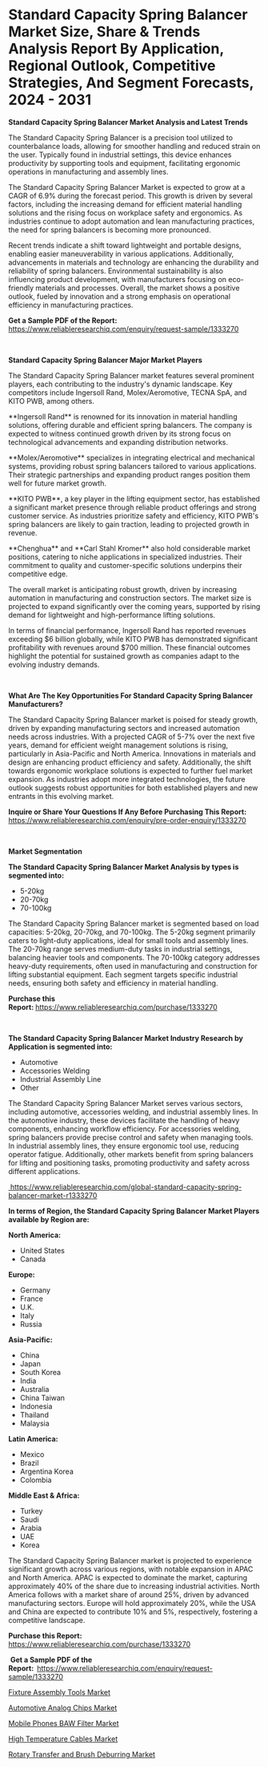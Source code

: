 <p><h1>Standard Capacity Spring Balancer Market Size, Share & Trends Analysis Report By Application, Regional Outlook, Competitive Strategies, And Segment Forecasts, 2024 - 2031</h1></p><p><strong>Standard Capacity Spring Balancer Market Analysis and Latest Trends</strong></p>
<p><p>The Standard Capacity Spring Balancer is a precision tool utilized to counterbalance loads, allowing for smoother handling and reduced strain on the user. Typically found in industrial settings, this device enhances productivity by supporting tools and equipment, facilitating ergonomic operations in manufacturing and assembly lines. </p><p>The Standard Capacity Spring Balancer Market is expected to grow at a CAGR of 6.9% during the forecast period. This growth is driven by several factors, including the increasing demand for efficient material handling solutions and the rising focus on workplace safety and ergonomics. As industries continue to adopt automation and lean manufacturing practices, the need for spring balancers is becoming more pronounced.</p><p>Recent trends indicate a shift toward lightweight and portable designs, enabling easier maneuverability in various applications. Additionally, advancements in materials and technology are enhancing the durability and reliability of spring balancers. Environmental sustainability is also influencing product development, with manufacturers focusing on eco-friendly materials and processes. Overall, the market shows a positive outlook, fueled by innovation and a strong emphasis on operational efficiency in manufacturing practices.</p></p>
<p><strong>Get a Sample PDF of the Report:&nbsp;</strong> <a href="https://www.reliableresearchiq.com/enquiry/request-sample/1333270?utm_campaign=1117&utm_medium=2&utm_source=Github&utm_content=ia&utm_term=01102024&utm_id=standard-capacity-spring-balancer">https://www.reliableresearchiq.com/enquiry/request-sample/1333270</a></p>
<p>&nbsp;</p>
<p><strong>Standard Capacity Spring Balancer Major Market Players</strong></p>
<p><p>The Standard Capacity Spring Balancer market features several prominent players, each contributing to the industry's dynamic landscape. Key competitors include Ingersoll Rand, Molex/Aeromotive, TECNA SpA, and KITO PWB, among others. </p><p>**Ingersoll Rand** is renowned for its innovation in material handling solutions, offering durable and efficient spring balancers. The company is expected to witness continued growth driven by its strong focus on technological advancements and expanding distribution networks.</p><p>**Molex/Aeromotive** specializes in integrating electrical and mechanical systems, providing robust spring balancers tailored to various applications. Their strategic partnerships and expanding product ranges position them well for future market growth.</p><p>**KITO PWB**, a key player in the lifting equipment sector, has established a significant market presence through reliable product offerings and strong customer service. As industries prioritize safety and efficiency, KITO PWB's spring balancers are likely to gain traction, leading to projected growth in revenue.</p><p>**Chenghua** and **Carl Stahl Kromer** also hold considerable market positions, catering to niche applications in specialized industries. Their commitment to quality and customer-specific solutions underpins their competitive edge.</p><p>The overall market is anticipating robust growth, driven by increasing automation in manufacturing and construction sectors. The market size is projected to expand significantly over the coming years, supported by rising demand for lightweight and high-performance lifting solutions.</p><p>In terms of financial performance, Ingersoll Rand has reported revenues exceeding $6 billion globally, while KITO PWB has demonstrated significant profitability with revenues around $700 million. These financial outcomes highlight the potential for sustained growth as companies adapt to the evolving industry demands.</p></p>
<p>&nbsp;</p>
<p><strong>What Are The Key Opportunities For Standard Capacity Spring Balancer Manufacturers?</strong></p>
<p><p>The Standard Capacity Spring Balancer market is poised for steady growth, driven by expanding manufacturing sectors and increased automation needs across industries. With a projected CAGR of 5-7% over the next five years, demand for efficient weight management solutions is rising, particularly in Asia-Pacific and North America. Innovations in materials and design are enhancing product efficiency and safety. Additionally, the shift towards ergonomic workplace solutions is expected to further fuel market expansion. As industries adopt more integrated technologies, the future outlook suggests robust opportunities for both established players and new entrants in this evolving market.</p></p>
<p><strong>Inquire or Share Your Questions If Any Before Purchasing This Report:</strong> <a href="https://www.reliableresearchiq.com/enquiry/pre-order-enquiry/1333270?utm_campaign=1117&utm_medium=2&utm_source=Github&utm_content=ia&utm_term=01102024&utm_id=standard-capacity-spring-balancer">https://www.reliableresearchiq.com/enquiry/pre-order-enquiry/1333270</a></p>
<p>&nbsp;</p>
<p><strong>Market Segmentation</strong></p>
<p><strong>The Standard Capacity Spring Balancer Market Analysis by types is segmented into:</strong></p>
<p><ul><li>5-20kg</li><li>20-70kg</li><li>70-100kg</li></ul></p>
<p><p>The Standard Capacity Spring Balancer market is segmented based on load capacities: 5-20kg, 20-70kg, and 70-100kg. The 5-20kg segment primarily caters to light-duty applications, ideal for small tools and assembly lines. The 20-70kg range serves medium-duty tasks in industrial settings, balancing heavier tools and components. The 70-100kg category addresses heavy-duty requirements, often used in manufacturing and construction for lifting substantial equipment. Each segment targets specific industrial needs, ensuring both safety and efficiency in material handling.</p></p>
<p><strong>Purchase this Report:&nbsp;</strong><a href="https://www.reliableresearchiq.com/purchase/1333270?utm_campaign=1117&utm_medium=2&utm_source=Github&utm_content=ia&utm_term=01102024&utm_id=standard-capacity-spring-balancer">https://www.reliableresearchiq.com/purchase/1333270</a></p>
<p>&nbsp;</p>
<p><strong>The Standard Capacity Spring Balancer Market Industry Research by Application is segmented into:</strong></p>
<p><ul><li>Automotive</li><li>Accessories Welding</li><li>Industrial Assembly Line</li><li>Other</li></ul></p>
<p><p>The Standard Capacity Spring Balancer Market serves various sectors, including automotive, accessories welding, and industrial assembly lines. In the automotive industry, these devices facilitate the handling of heavy components, enhancing workflow efficiency. For accessories welding, spring balancers provide precise control and safety when managing tools. In industrial assembly lines, they ensure ergonomic tool use, reducing operator fatigue. Additionally, other markets benefit from spring balancers for lifting and positioning tasks, promoting productivity and safety across different applications.</p></p>
<p><a href="https://www.reliableresearchiq.com/global-standard-capacity-spring-balancer-market-r1333270?utm_campaign=1117&utm_medium=2&utm_source=Github&utm_content=ia&utm_term=01102024&utm_id=standard-capacity-spring-balancer">&nbsp;https://www.reliableresearchiq.com/global-standard-capacity-spring-balancer-market-r1333270</a></p>
<p><strong>In terms of Region, the Standard Capacity Spring Balancer Market Players available by Region are:</strong></p>
<p>
    <p> <strong> North America: </strong>
        <ul>
            <li>United States</li>
            <li>Canada</li>
        </ul>
        </p> 
    <p> <strong> Europe: </strong>
        <ul>
            <li>Germany</li>
            <li>France</li>
            <li>U.K.</li>
            <li>Italy</li>
            <li>Russia</li>
        </ul>
        </p> 
    <p> <strong> Asia-Pacific: </strong>
        <ul>
            <li>China</li>
            <li>Japan</li>
            <li>South Korea</li>
            <li>India</li>
            <li>Australia</li>
            <li>China Taiwan</li>
            <li>Indonesia</li>
            <li>Thailand</li>
            <li>Malaysia</li>
        </ul>
        </p> 
    <p> <strong> Latin America: </strong>
        <ul>
            <li>Mexico</li>
            <li>Brazil</li>
            <li>Argentina Korea</li>
            <li>Colombia</li>
        </ul>
        </p> 
    <p> <strong> Middle East & Africa: </strong>
        <ul>
            <li>Turkey</li>
            <li>Saudi</li>
            <li>Arabia</li>
            <li>UAE</li>
            <li>Korea</li>
        </ul>
    </p>
    </p>
<p><p>The Standard Capacity Spring Balancer market is projected to experience significant growth across various regions, with notable expansion in APAC and North America. APAC is expected to dominate the market, capturing approximately 40% of the share due to increasing industrial activities. North America follows with a market share of around 25%, driven by advanced manufacturing sectors. Europe will hold approximately 20%, while the USA and China are expected to contribute 10% and 5%, respectively, fostering a competitive landscape.</p></p>
<p><strong>Purchase this Report: </strong><a href="https://www.reliableresearchiq.com/purchase/1333270?utm_campaign=1117&utm_medium=2&utm_source=Github&utm_content=ia&utm_term=01102024&utm_id=standard-capacity-spring-balancer">https://www.reliableresearchiq.com/purchase/1333270</a></p>
<p>&nbsp;<strong>Get a Sample PDF of the Report:&nbsp;&nbsp;</strong><a href="https://www.reliableresearchiq.com/enquiry/request-sample/1333270?utm_campaign=1117&utm_medium=2&utm_source=Github&utm_content=ia&utm_term=01102024&utm_id=standard-capacity-spring-balancer">https://www.reliableresearchiq.com/enquiry/request-sample/1333270</a></p>
<p><strong></strong></p>
<p><p><a href="https://github.com/OrlandoHBarks/Market-Research-Report-List-1/blob/main/fixture-assembly-tools-market.md?utm_campaign=1117&utm_medium=2&utm_source=Github&utm_content=ia&utm_term=01102024&utm_id=standard-capacity-spring-balancer">Fixture Assembly Tools Market</a></p><p><a href="https://issuu.com/reportprime-2/docs/automotive-analog-chips-market-size_82ef99e77e8681?utm_campaign=1117&utm_medium=2&utm_source=Github&utm_content=ia&utm_term=01102024&utm_id=standard-capacity-spring-balancer">Automotive Analog Chips Market</a></p><p><a href="https://issuu.com/reportprime-2/docs/mobile-phones-baw-filter-market-siz_9359177dc13e9e?utm_campaign=1117&utm_medium=2&utm_source=Github&utm_content=ia&utm_term=01102024&utm_id=standard-capacity-spring-balancer">Mobile Phones BAW Filter Market</a></p><p><a href="https://www.linkedin.com/pulse/high-temperature-cables-market-size-share-trends-analysis-lf8bc?utm_campaign=1117&utm_medium=2&utm_source=Github&utm_content=ia&utm_term=01102024&utm_id=standard-capacity-spring-balancer">High Temperature Cables Market</a></p><p><a href="https://github.com/LoretaDushku585/Market-Research-Report-List-1/blob/main/rotary-transfer-and-brush-deburring-market.md?utm_campaign=1117&utm_medium=2&utm_source=Github&utm_content=ia&utm_term=01102024&utm_id=standard-capacity-spring-balancer">Rotary Transfer and Brush Deburring Market</a></p></p>